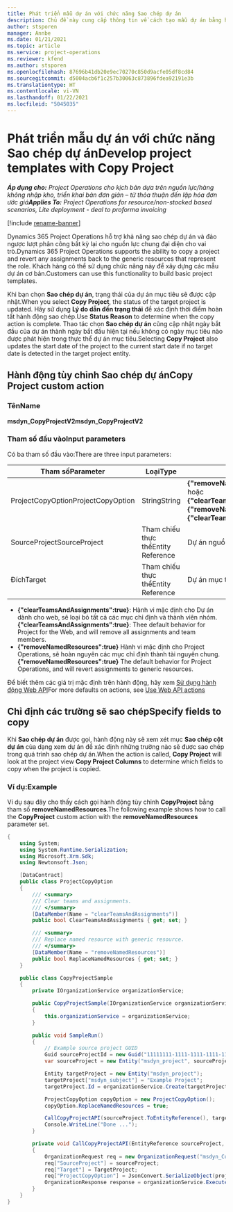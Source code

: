 ```yaml
---
title: Phát triển mẫu dự án với chức năng Sao chép dự án
description: Chủ đề này cung cấp thông tin về cách tạo mẫu dự án bằng hành động tùy chỉnh Sao chép dự án.
author: stsporen
manager: Annbe
ms.date: 01/21/2021
ms.topic: article
ms.service: project-operations
ms.reviewer: kfend
ms.author: stsporen
ms.openlocfilehash: 87696b41db20e9ec70270c850d9acfe05df8cd84
ms.sourcegitcommit: d5004acb6f1c257b30063c873896fdea92191e3b
ms.translationtype: HT
ms.contentlocale: vi-VN
ms.lasthandoff: 01/22/2021
ms.locfileid: "5045035"
---
```

# <a name="develop-project-templates-with-copy-project"></a><span data-ttu-id="5acad-103">Phát triển mẫu dự án với chức năng Sao chép dự án</span><span class="sxs-lookup"><span data-stu-id="5acad-103">Develop project templates with Copy Project</span></span>

<span data-ttu-id="5acad-104">_**Áp dụng cho:** Project Operations cho kịch bản dựa trên nguồn lực/hàng không nhập kho, triển khai bản đơn giản – từ thỏa thuận đến lập hóa đơn ước giá_</span><span class="sxs-lookup"><span data-stu-id="5acad-104">_**Applies To:** Project Operations for resource/non-stocked based scenarios, Lite deployment - deal to proforma invoicing_</span></span>

[!include [rename-banner](~/includes/cc-data-platform-banner.md)]

<span data-ttu-id="5acad-105">Dynamics 365 Project Operations hỗ trợ khả năng sao chép dự án và đảo ngược lượt phân công bất kỳ lại cho nguồn lực chung đại diện cho vai trò.</span><span class="sxs-lookup"><span data-stu-id="5acad-105">Dynamics 365 Project Operations supports the ability to copy a project and revert any assignments back to the generic resources that represent the role.</span></span> <span data-ttu-id="5acad-106">Khách hàng có thể sử dụng chức năng này để xây dựng các mẫu dự án cơ bản.</span><span class="sxs-lookup"><span data-stu-id="5acad-106">Customers can use this functionality to build basic project templates.</span></span>

<span data-ttu-id="5acad-107">Khi bạn chọn **Sao chép dự án**, trạng thái của dự án mục tiêu sẽ được cập nhật.</span><span class="sxs-lookup"><span data-stu-id="5acad-107">When you select **Copy Project**, the status of the target project is updated.</span></span> <span data-ttu-id="5acad-108">Hãy sử dụng **Lý do dẫn đến trạng thái** để xác định thời điểm hoàn tất hành động sao chép.</span><span class="sxs-lookup"><span data-stu-id="5acad-108">Use **Status Reason** to determine when the copy action is complete.</span></span> <span data-ttu-id="5acad-109">Thao tác chọn **Sao chép dự án** cũng cập nhật ngày bắt đầu của dự án thành ngày bắt đầu hiện tại nếu không có ngày mục tiêu nào được phát hiện trong thực thể dự án mục tiêu.</span><span class="sxs-lookup"><span data-stu-id="5acad-109">Selecting **Copy Project** also updates the start date of the project to the current start date if no target date is detected in the target project entity.</span></span>

## <a name="copy-project-custom-action"></a><span data-ttu-id="5acad-110">Hành động tùy chỉnh Sao chép dự án</span><span class="sxs-lookup"><span data-stu-id="5acad-110">Copy Project custom action</span></span> 

### <a name="name"></a><span data-ttu-id="5acad-111">Tên</span><span class="sxs-lookup"><span data-stu-id="5acad-111">Name</span></span> 

<span data-ttu-id="5acad-112">**msdyn_CopyProjectV2**</span><span class="sxs-lookup"><span data-stu-id="5acad-112">**msdyn_CopyProjectV2**</span></span>

### <a name="input-parameters"></a><span data-ttu-id="5acad-113">Tham số đầu vào</span><span class="sxs-lookup"><span data-stu-id="5acad-113">Input parameters</span></span>
<span data-ttu-id="5acad-114">Có ba tham số đầu vào:</span><span class="sxs-lookup"><span data-stu-id="5acad-114">There are three input parameters:</span></span>

| <span data-ttu-id="5acad-115">Tham số</span><span class="sxs-lookup"><span data-stu-id="5acad-115">Parameter</span></span>          | <span data-ttu-id="5acad-116">Loại</span><span class="sxs-lookup"><span data-stu-id="5acad-116">Type</span></span>   | <span data-ttu-id="5acad-117">Giá trị</span><span class="sxs-lookup"><span data-stu-id="5acad-117">Values</span></span>                                                   | 
|--------------------|--------|----------------------------------------------------------|
| <span data-ttu-id="5acad-118">ProjectCopyOption</span><span class="sxs-lookup"><span data-stu-id="5acad-118">ProjectCopyOption</span></span>  | <span data-ttu-id="5acad-119">String</span><span class="sxs-lookup"><span data-stu-id="5acad-119">String</span></span> | <span data-ttu-id="5acad-120">**{"removeNamedResources":true}** hoặc **{"clearTeamsAndAssignments":true}**</span><span class="sxs-lookup"><span data-stu-id="5acad-120">**{"removeNamedResources":true}** or **{"clearTeamsAndAssignments":true}**</span></span> |
| <span data-ttu-id="5acad-121">SourceProject</span><span class="sxs-lookup"><span data-stu-id="5acad-121">SourceProject</span></span>      | <span data-ttu-id="5acad-122">Tham chiếu thực thể</span><span class="sxs-lookup"><span data-stu-id="5acad-122">Entity Reference</span></span> | <span data-ttu-id="5acad-123">Dự án nguồn</span><span class="sxs-lookup"><span data-stu-id="5acad-123">Source Project</span></span> |
| <span data-ttu-id="5acad-124">Đích</span><span class="sxs-lookup"><span data-stu-id="5acad-124">Target</span></span>             | <span data-ttu-id="5acad-125">Tham chiếu thực thể</span><span class="sxs-lookup"><span data-stu-id="5acad-125">Entity Reference</span></span> | <span data-ttu-id="5acad-126">Dự án mục tiêu</span><span class="sxs-lookup"><span data-stu-id="5acad-126">Target Project</span></span> |


- <span data-ttu-id="5acad-127">**{"clearTeamsAndAssignments":true}**: Hành vi mặc định cho Dự án dành cho web, sẽ loại bỏ tất cả các mục chỉ định và thành viên nhóm.</span><span class="sxs-lookup"><span data-stu-id="5acad-127">**{"clearTeamsAndAssignments":true}**: Thee default behavior for Project for the Web, and will remove all assignments and team members.</span></span>
- <span data-ttu-id="5acad-128">**{"removeNamedResources":true}** Hành vi mặc định cho Project Operations, sẽ hoàn nguyên các mục chỉ định thành tài nguyên chung.</span><span class="sxs-lookup"><span data-stu-id="5acad-128">**{"removeNamedResources":true}** The default behavior for Project Operations, and will revert assignments to generic resources.</span></span>

<span data-ttu-id="5acad-129">Để biết thêm các giá trị mặc định trên hành động, hãy xem [Sử dụng hành động Web API](https://docs.microsoft.com/powerapps/developer/common-data-service/webapi/use-web-api-actions)</span><span class="sxs-lookup"><span data-stu-id="5acad-129">For more defaults on actions, see [Use Web API actions](https://docs.microsoft.com/powerapps/developer/common-data-service/webapi/use-web-api-actions)</span></span>

## <a name="specify-fields-to-copy"></a><span data-ttu-id="5acad-130">Chỉ định các trường sẽ sao chép</span><span class="sxs-lookup"><span data-stu-id="5acad-130">Specify fields to copy</span></span> 
<span data-ttu-id="5acad-131">Khi **Sao chép dự án** được gọi, hành động này sẽ xem xét mục **Sao chép cột dự án** của dạng xem dự án để xác định những trường nào sẽ được sao chép trong quá trình sao chép dự án.</span><span class="sxs-lookup"><span data-stu-id="5acad-131">When the action is called, **Copy Project** will look at the project view **Copy Project Columns** to determine which fields to copy when the project is copied.</span></span>


### <a name="example"></a><span data-ttu-id="5acad-132">Ví dụ:</span><span class="sxs-lookup"><span data-stu-id="5acad-132">Example</span></span>
<span data-ttu-id="5acad-133">Ví dụ sau đây cho thấy cách gọi hành động tùy chỉnh **CopyProject** bằng tham số **removeNamedResources**.</span><span class="sxs-lookup"><span data-stu-id="5acad-133">The following example shows how to call the **CopyProject** custom action with the **removeNamedResources** parameter set.</span></span>
```C#
{
    using System;
    using System.Runtime.Serialization;
    using Microsoft.Xrm.Sdk;
    using Newtonsoft.Json;

    [DataContract]
    public class ProjectCopyOption
    {
        /// <summary>
        /// Clear teams and assignments.
        /// </summary>
        [DataMember(Name = "clearTeamsAndAssignments")]
        public bool ClearTeamsAndAssignments { get; set; }

        /// <summary>
        /// Replace named resource with generic resource.
        /// </summary>
        [DataMember(Name = "removeNamedResources")]
        public bool ReplaceNamedResources { get; set; }
    }

    public class CopyProjectSample
    {
        private IOrganizationService organizationService;

        public CopyProjectSample(IOrganizationService organizationService)
        {
            this.organizationService = organizationService;
        }

        public void SampleRun()
        {
            // Example source project GUID
            Guid sourceProjectId = new Guid("11111111-1111-1111-1111-111111111111");
            var sourceProject = new Entity("msdyn_project", sourceProjectId);

            Entity targetProject = new Entity("msdyn_project");
            targetProject["msdyn_subject"] = "Example Project";
            targetProject.Id = organizationService.Create(targetProject);

            ProjectCopyOption copyOption = new ProjectCopyOption();
            copyOption.ReplaceNamedResources = true;

            CallCopyProjectAPI(sourceProject.ToEntityReference(), targetProject.ToEntityReference(), copyOption);
            Console.WriteLine("Done ...");
        }

        private void CallCopyProjectAPI(EntityReference sourceProject, EntityReference TargetProject, ProjectCopyOption projectCopyOption)
        {
            OrganizationRequest req = new OrganizationRequest("msdyn_CopyProjectV2");
            req["SourceProject"] = sourceProject;
            req["Target"] = TargetProject;
            req["ProjectCopyOption"] = JsonConvert.SerializeObject(projectCopyOption);
            OrganizationResponse response = organizationService.Execute(req);
        }
    }
}
```
